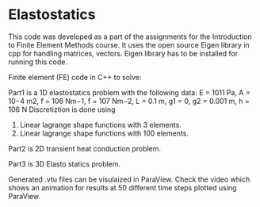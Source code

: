 # Elastostatics
This code was developed as a part of the assignments for the Introduction to Finite Element Methods course.
It uses the open source Eigen library in cpp for handling matrices, vectors. Eigen library has to be installed for running this code.

Finite element (FE) code in C++ to solve:

Part1 is a 1D elastostatics problem with the following data:
E = 1011 Pa, A = 10−4 m2,  ̃f = 106 Nm−1,  ̄f = 107 Nm−2, L = 0.1 m, g1 = 0, g2 = 0.001 m, h = 106 N
Discretiztion is done using 
1) Linear lagrange shape functions with 3 elements.
2) Linear lagrange shape functions with 100 elements.

Part2 is 2D transient heat conduction problem.

Part3 is 3D Elasto statics problem.

Generated .vtu files can be visulaized in ParaView.
Check the video which shows an animation for results at 50 different time steps plotted using ParaView.
